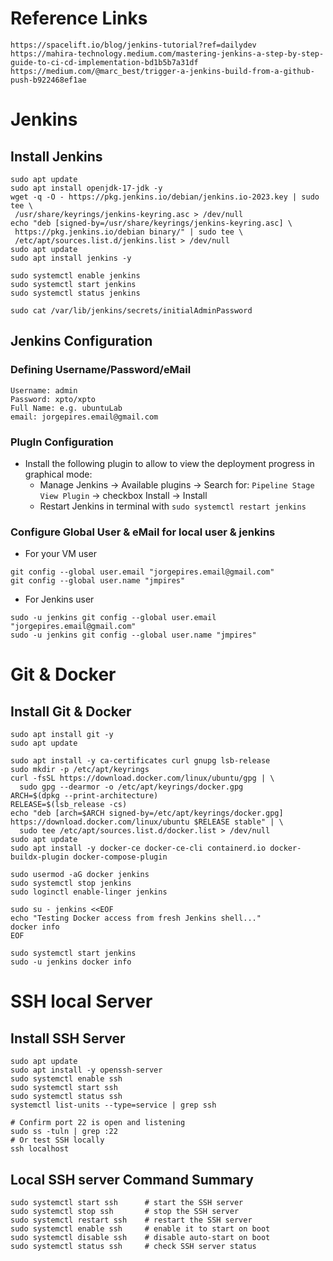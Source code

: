 # Reference Links
```
https://spacelift.io/blog/jenkins-tutorial?ref=dailydev
https://mahira-technology.medium.com/mastering-jenkins-a-step-by-step-guide-to-ci-cd-implementation-bd1b5b7a31df
https://medium.com/@marc_best/trigger-a-jenkins-build-from-a-github-push-b922468ef1ae
```

# Jenkins


## Install Jenkins
```
sudo apt update
sudo apt install openjdk-17-jdk -y
wget -q -O - https://pkg.jenkins.io/debian/jenkins.io-2023.key | sudo tee \
 /usr/share/keyrings/jenkins-keyring.asc > /dev/null
echo "deb [signed-by=/usr/share/keyrings/jenkins-keyring.asc] \
 https://pkg.jenkins.io/debian binary/" | sudo tee \
 /etc/apt/sources.list.d/jenkins.list > /dev/null
sudo apt update
sudo apt install jenkins -y

sudo systemctl enable jenkins
sudo systemctl start jenkins
sudo systemctl status jenkins

sudo cat /var/lib/jenkins/secrets/initialAdminPassword
```

## Jenkins Configuration
### Defining Username/Password/eMail
```
Username: admin
Password: xpto/xpto
Full Name: e.g. ubuntuLab
email: jorgepires.email@gmail.com
```

### PlugIn Configuration
+   Install the following plugin to allow to view the deployment progress in graphical mode: 
    - Manage Jenkins -> Available plugins -> Search for: ```Pipeline Stage View Plugin``` -> checkbox Install -> Install
    - Restart Jenkins in terminal with ```sudo systemctl restart jenkins```


### Configure Global User & eMail for local user & jenkins
+ For your VM user
```
git config --global user.email "jorgepires.email@gmail.com"
git config --global user.name "jmpires"
```
+ For Jenkins user
```
sudo -u jenkins git config --global user.email "jorgepires.email@gmail.com"
sudo -u jenkins git config --global user.name "jmpires"
```

# Git & Docker

## Install Git & Docker
```
sudo apt install git -y
sudo apt update

sudo apt install -y ca-certificates curl gnupg lsb-release
sudo mkdir -p /etc/apt/keyrings
curl -fsSL https://download.docker.com/linux/ubuntu/gpg | \
  sudo gpg --dearmor -o /etc/apt/keyrings/docker.gpg
ARCH=$(dpkg --print-architecture)
RELEASE=$(lsb_release -cs)
echo "deb [arch=$ARCH signed-by=/etc/apt/keyrings/docker.gpg] https://download.docker.com/linux/ubuntu $RELEASE stable" | \
  sudo tee /etc/apt/sources.list.d/docker.list > /dev/null
sudo apt update
sudo apt install -y docker-ce docker-ce-cli containerd.io docker-buildx-plugin docker-compose-plugin

sudo usermod -aG docker jenkins
sudo systemctl stop jenkins
sudo loginctl enable-linger jenkins

sudo su - jenkins <<EOF
echo "Testing Docker access from fresh Jenkins shell..."
docker info
EOF

sudo systemctl start jenkins
sudo -u jenkins docker info
```

# SSH local Server

## Install SSH Server
```
sudo apt update
sudo apt install -y openssh-server
sudo systemctl enable ssh
sudo systemctl start ssh
sudo systemctl status ssh
systemctl list-units --type=service | grep ssh

# Confirm port 22 is open and listening
sudo ss -tuln | grep :22
# Or test SSH locally
ssh localhost
```

## Local SSH server Command Summary
```
sudo systemctl start ssh      # start the SSH server
sudo systemctl stop ssh       # stop the SSH server
sudo systemctl restart ssh    # restart the SSH server
sudo systemctl enable ssh     # enable it to start on boot
sudo systemctl disable ssh    # disable auto-start on boot
sudo systemctl status ssh     # check SSH server status
```